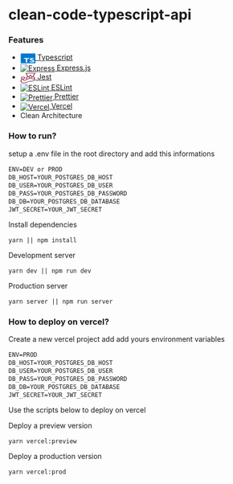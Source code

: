 # clean-code-typescript-api

### Features

<ul>
  <li>
    <a href="https://typescriptlang.org/">
      <img align="center" alt="Typescript" height="20" width="30" src="https://raw.githubusercontent.com/devicons/devicon/master/icons/typescript/typescript-plain.svg">
      Typescript
    </a>
  </li>
  <li>
    <a href="https://expressjs.com/">
      <img align="center" alt="Express" height="20" width="30" src="https://www.vectorlogo.zone/logos/expressjs/expressjs-icon.svg">
      Express.js
    </a>
  </li>
  <li>
    <a href="https://jestjs.io/">
      <img align="center" alt="Jest" height="20" width="30" src="https://raw.githubusercontent.com/devicons/devicon/master/icons/jest/jest-plain.svg">
      Jest
    </a>
  </li>
  <li>
    <a href="https://eslint.org/">
      <img align="center" alt="ESLint" width="30" src="https://avatars.githubusercontent.com/u/6019716?s=200&v=4">
      ESLint
    </a>
  </li>
  <li>
    <a href="https://prettier.io/">
      <img align="center" alt="Prettier" width="30" src="https://raw.githubusercontent.com/prettier/prettier-logo/master/images/prettier-avatar-dark.svg">
      Prettier
    </a>
  </li>
  <li>
    <a href="https://www.vercel.com/">
      <img align="center" alt="Vercel" width="30" src="https://static-00.iconduck.com/assets.00/vercel-icon-512x449-3422jidz.png">
      Vercel
    </a>
  </li>
  <li>
    Clean Architecture
  </li>
</ul>

### How to run?

setup a .env file in the root directory and add this informations

```
ENV=DEV or PROD
DB_HOST=YOUR_POSTGRES_DB_HOST
DB_USER=YOUR_POSTGRES_DB_USER
DB_PASS=YOUR_POSTGRES_DB_PASSWORD
DB_DB=YOUR_POSTGRES_DB_DATABASE
JWT_SECRET=YOUR_JWT_SECRET
```

Install dependencies

```
yarn || npm install
```

Development server

```
yarn dev || npm run dev
```

Production server

```
yarn server || npm run server
```

### How to deploy on vercel?

Create a new vercel project add add yours environment variables

```
ENV=PROD
DB_HOST=YOUR_POSTGRES_DB_HOST
DB_USER=YOUR_POSTGRES_DB_USER
DB_PASS=YOUR_POSTGRES_DB_PASSWORD
DB_DB=YOUR_POSTGRES_DB_DATABASE
JWT_SECRET=YOUR_JWT_SECRET
```

Use the scripts below to deploy on vercel

Deploy a preview version
```
yarn vercel:preview
```

Deploy a production version

```
yarn vercel:prod
```
